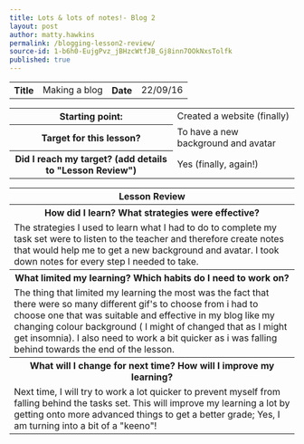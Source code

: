 ```yaml
---
title: Lots & lots of notes!- Blog 2
layout: post
author: matty.hawkins
permalink: /blogging-lesson2-review/
source-id: 1-b6h0-EujgPvz_jBHzcWtfJB_Gj8inn7OOkNxsTolfk
published: true
---
```

<table>
  <tr>
    <th>Title</th>
    <td> Making a blog</td>
    <th>Date</th>
    <td>22/09/16</td>
  </tr>
</table>


<table>
  <tr>
    <th>Starting point:</th>
    <td>Created a website (finally)  </td>
  </tr>
  <tr>
    <th>Target for this lesson?</th>
    <td>To have a new background and avatar </td>
  </tr>
  <tr>
    <th>Did I reach my target? 
(add details to "Lesson Review")</th>
    <td> Yes (finally, again!)</td>
  </tr>
</table>


<table>
  <tr>
    <th>Lesson Review</th>
  </tr>
  <tr>
    <th>How did I learn? What strategies were effective? </th>
  </tr>
  <tr>
    <td>The strategies I used to learn what I had to do to complete my task set were to listen to the teacher and therefore create notes that would help me to get a new background and avatar. I took down notes for every step I needed to take. </td>
  </tr>
  <tr>
    <th>What limited my learning? Which habits do I need to work on? </th>
  </tr>
  <tr>
    <td>The thing that limited my learning the most was the fact that there were so many different gif's to choose from i had to choose one that was suitable and effective in my blog like my changing colour background ( I might of changed that as I might get insomnia). I also need to work a bit quicker as i was falling behind towards the end of the lesson.</td>
  </tr>
  <tr>
    <th>What will I change for next time? How will I improve my learning?</th>
  </tr>
  <tr>
    <td>Next time, I will try to work a lot quicker to prevent myself from falling behind the tasks set. This will improve my learning a lot by getting onto more advanced things to get a better grade; Yes, I am turning into a bit of a "keeno"!</td>
  </tr>
</table>


